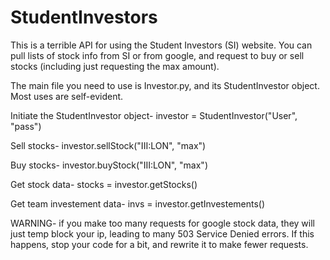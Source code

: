 # StudentInvestors

This is a terrible API for using the Student Investors (SI) website. You can pull lists of stock info from SI or from google, and request to buy or sell stocks (including just requesting the max amount).

The main file you need to use is Investor.py, and its StudentInvestor object.
Most uses are self-evident.

Initiate the StudentInvestor object- investor = StudentInvestor("User", "pass")

Sell stocks- investor.sellStock("III:LON", "max")

Buy stocks- investor.buyStock("III:LON", "max")

Get stock data- stocks = investor.getStocks()

Get team investement data- invs = investor.getInvestements()



WARNING- if you make too many requests for google stock data, they will just temp block your ip, leading to many 503 Service Denied errors. If this happens, stop your code for a bit, and rewrite it to make fewer requests. 
